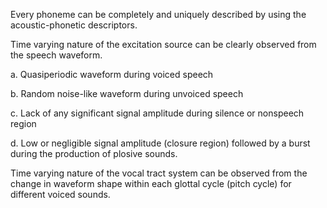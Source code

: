 Every phoneme can be completely and uniquely described by using the acoustic-phonetic descriptors.

Time varying nature of the excitation source can be clearly observed from the speech waveform.

   a. Quasiperiodic waveform during voiced speech
   
   b. Random noise-like waveform during unvoiced speech
   
   c. Lack of any significant signal amplitude during silence or nonspeech region
   
   d. Low or negligible signal amplitude (closure region) followed by a burst during the production of plosive sounds.


Time varying nature of the vocal tract system can be observed from the change in waveform shape within each glottal cycle (pitch cycle) for different voiced sounds.

